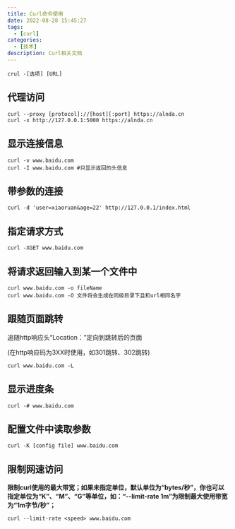 ```yaml
---
title: Curl命令使用
date: 2022-08-28 15:45:27
tags:
  - [curl]
categories:
  - [技术]
description: Curl相关文档
---
```


```shell
crul -[选项] [URL]
```

## 代理访问

```shell
curl --proxy [protocol]://[host][:port] https://alnda.cn
curl -x http://127.0.0.1:5000 https://alnda.cn
```

## 显示连接信息

```shell
curl -v www.baidu.com
curl -I www.baidu.com #只显示返回的头信息
```

## 带参数的连接

```shell
curl -d 'user=xiaoruan&age=22' http://127.0.0.1/index.html
```

## 指定请求方式

```shell
curl -XGET www.baidu.com
```

## 将请求返回输入到某一个文件中

```shell
curl www.baidu.com -o fileName
curl www.baidu.com -O 文件将会生成在同级目录下且和url相同名字
```

## 跟随页面跳转

追随http响应头“Location：”定向到跳转后的页面

(在http响应码为3XX时使用，如301跳转、302跳转)

```shell
curl www.baidu.com -L
```

## 显示进度条

```shell
curl -# www.baidu.com
```

## 配置文件中读取参数

```shell
curl -K [config file] www.baidu.com
```

## 限制网速访问

**限制curl使用的最大带宽；如果未指定单位，默认单位为“bytes/秒”，你也可以指定单位为“K”、“M”、“G”等单位，如：“--limit-rate 1m”为限制最大使用带宽为“1m字节/秒”；**

```shell
curl --limit-rate <speed> www.baidu.com
```